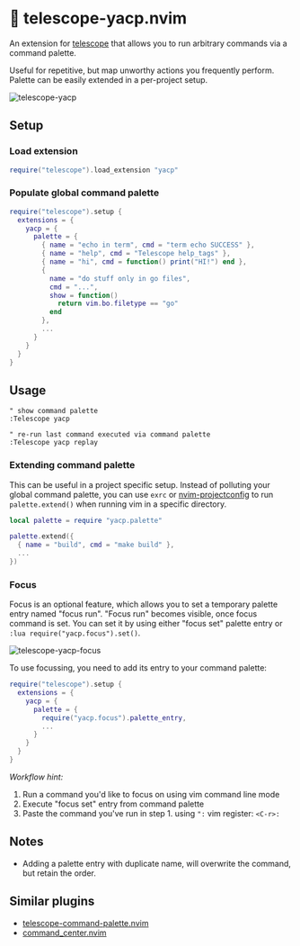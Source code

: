 # 🎨 telescope-yacp.nvim

An extension for [telescope](https://github.com/nvim-telescope/telescope.nvim) that allows you to run arbitrary commands via a command palette.

Useful for repetitive, but map unworthy actions you frequently perform. Palette can be easily extended in a per-project setup.

![telescope-yacp](../assets/telescope-yacp.png)

## Setup

### Load extension

```lua
require("telescope").load_extension "yacp"
```

### Populate global command palette

```lua
require("telescope").setup {
  extensions = {
    yacp = {
      palette = {
        { name = "echo in term", cmd = "term echo SUCCESS" },
        { name = "help", cmd = "Telescope help_tags" },
        { name = "hi", cmd = function() print("HI!") end },
        {
          name = "do stuff only in go files",
          cmd = "...",
          show = function()
            return vim.bo.filetype == "go"
          end
        },
        ...
      }
    }
  }
}
```

## Usage

```vim
" show command palette
:Telescope yacp

" re-run last command executed via command palette
:Telescope yacp replay
```

### Extending command palette

This can be useful in a project specific setup. Instead of polluting your global command palette, you can use `exrc` or [nvim-projectconfig](https://github.com/windwp/nvim-projectconfig) to run `palette.extend()` when running vim in a specific directory.

```lua
local palette = require "yacp.palette"

palette.extend({
  { name = "build", cmd = "make build" },
  ...
})
```

### Focus

Focus is an optional feature, which allows you to set a temporary palette entry named "focus run".
"Focus run" becomes visible, once focus command is set. You can set it by using either "focus set" palette entry or `:lua require("yacp.focus").set()`.

![telescope-yacp-focus](../assets/telescope-yacp-focus.gif)

To use focussing, you need to add its entry to your command palette:

```lua
require("telescope").setup {
  extensions = {
    yacp = {
      palette = {
        require("yacp.focus").palette_entry,
        ...
      }
    }
  }
}
```

_Workflow hint:_

1. Run a command you'd like to focus on using vim command line mode
2. Execute "focus set" entry from command palette
3. Paste the command you've run in step 1. using `":` vim register: `<C-r>:`

## Notes

- Adding a palette entry with duplicate name, will overwrite the command, but retain the order.

## Similar plugins

- [telescope-command-palette.nvim](https://github.com/LinArcX/telescope-command-palette.nvim)
- [command_center.nvim](https://github.com/FeiyouG/command_center.nvim)
